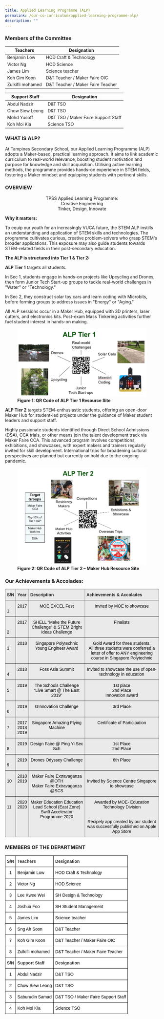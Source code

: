 ```yaml
---
title: Applied Learning Programme (ALP)
permalink: /our-co-curriculum/applied-learning-programme-alp/
description: ""
---
```

### Members of the Committee

| Teachers | Designation |
|---|---|
| Benjamin Low | HOD Craft &amp; Technology |
| Victor Ng | HOD Science |
| James Lim | Science teacher |
| Koh Gim Koon | D&amp;T Teacher / Maker Faire OIC |
| Zulkifli mohamed | D&amp;T Teacher / Maker Faire Teacher |

| Support Staff | Designation |
|---|---|
| Abdul Nadzir | D&amp;T TSO |
| Chow Siew Leong | D&amp;T TSO |
| Mohd Yusoff | D&amp;T TSO / Maker Faire Support Staff |
| Koh Moi Kia | Science TSO |

### WHAT IS ALP?

At Tampines Secondary School, our Applied Learning Programme (ALP) adopts a Maker-based, practical learning approach. It aims to link academic curriculum to real-world relevance, boosting student motivation and purpose for knowledge and skill acquisition. Utilising active learning methods, the programme provides hands-on experience in STEM fields, fostering a Maker mindset and equipping students with pertinent skills.

### OVERVIEW

<center>TPSS Applied Learning Programme: <br>
Creative Engineering <br>
Tinker, Design, Innovate </center>

**Why it matters:**

To equip our youth for an increasingly VUCA future, the STEM ALP instills an understanding and application of STEM skills and technologies. The programme cultivates curious, creative problem-solvers who grasp STEM's broader applications. This exposure may also guide students towards STEM-related fields in their post-secondary education.

**The ALP is structured into Tier 1 &amp; Tier 2:**

**ALP Tier 1**&nbsp;targets all students.

In Sec 1, students engage in hands-on projects like Upcycling and Drones, then form Junior Tech Start-up groups to tackle real-world challenges in "Water" or "Technology."

In Sec 2, they construct solar toy cars and learn coding with Microbits, before forming groups to address issues in "Energy" or "Aging."

All ALP sessions occur in a Maker Hub, equipped with 3D printers, laser cutters, and electronics kits. Post-exam Mass Tinkering activities further fuel student interest in hands-on making.

<figure>
<img src="/images/ALP%201.png">
<figcaption> <strong> Figure 1: QR Code of ALP Tier 1 Resource Site </strong> </figcaption>
</figure>

**ALP Tier 2** targets STEM-enthusiastic students, offering an open-door Maker Hub for student-led projects under the guidance of Maker student leaders and support staff.

Highly passionate students identified through Direct School Admissions (DSA), CCA trials, or other means join the talent development track via Maker Faire CCA. This advanced program involves competitions, exhibitions, and showcases, with expert makers and trainers regularly invited for skill development. International trips for broadening cultural perspectives are planned but currently on hold due to the ongoing pandemic.

<figure>
<img src="/images/ALP%202.png">
<figcaption> <strong> Figure 2: QR Code of ALP Tier 2 – Maker Hub Resource Site</strong> </figcaption>
</figure>

### Our Achievements &amp; Accolades:

<style type="text/css">
.tg  {border-collapse:collapse;border-spacing:0;}
.tg td{border-color:black;border-style:solid;border-width:1px;font-family:Arial, sans-serif;font-size:14px;
  overflow:hidden;padding:10px 5px;word-break:normal;}
.tg th{border-color:black;border-style:solid;border-width:1px;font-family:Arial, sans-serif;font-size:14px;
  font-weight:normal;overflow:hidden;padding:10px 5px;word-break:normal;}
.tg .tg-z5wu{background-color:#EAEAEA;border-color:inherit;color:#222;font-weight:bold;text-align:left;vertical-align:top}
.tg .tg-cjod{background-color:#EAEAEA;border-color:inherit;color:#222;text-align:left;vertical-align:top}
.tg .tg-6cvf{background-color:#EAEAEA;border-color:inherit;color:#222;text-align:center;vertical-align:top}
</style>
<table class="tg">
<thead>
  <tr>
    <th class="tg-z5wu">S/N </th>
    <th class="tg-z5wu">Year</th>
    <th class="tg-z5wu">Description</th>
    <th class="tg-z5wu">Achievements &amp; Accolades</th>
  </tr>
</thead>
<tbody>
  <tr>
    <td class="tg-cjod"><br><span style="color:#000">1</span></td>
    <td class="tg-cjod"><span style="color:#000">2017</span><br></td>
    <td class="tg-6cvf"><span style="color:#000">MOE EXCEL Fest</span></td>
    <td class="tg-6cvf"><span style="color:#000">Invited by MOE to showcase</span><br></td>
  </tr>
  <tr>
    <td class="tg-cjod"><br><br><span style="color:#000">2</span></td>
    <td class="tg-cjod"><span style="color:#000">2017</span><br></td>
    <td class="tg-6cvf"><span style="color:#000">SHELL “Make the Future Challenge” &amp; STEM Bright Ideas Challenge</span></td>
    <td class="tg-6cvf"><span style="color:#000">Finalists</span><br></td>
  </tr>
  <tr>
    <td class="tg-cjod"><br><span style="color:#000">3</span></td>
    <td class="tg-cjod"><span style="color:#000">2018</span><br></td>
    <td class="tg-6cvf"><span style="color:#000">Singapore Polytechnic Young Engineer Award </span></td>
    <td class="tg-6cvf"><span style="color:#000">Gold Award for three students.</span><br><span style="color:#000">All three students were conferred a letter of offer to ANY engineering course in Singapore Polytechnic </span></td>
  </tr>
  <tr>
    <td class="tg-cjod"><br><span style="color:#000">4</span></td>
    <td class="tg-cjod"><span style="color:#000">2018</span><br></td>
    <td class="tg-6cvf"><span style="color:#000">Foss Asia Summit</span></td>
    <td class="tg-6cvf"><span style="color:#000">Invited to showcase the use of open-technology in education</span><br></td>
  </tr>
  <tr>
    <td class="tg-cjod"><br><span style="color:#000">5 </span></td>
    <td class="tg-cjod"><span style="color:#000">2019</span><br></td>
    <td class="tg-6cvf"><span style="color:#000">The Schools Challenge “Live Smart @ The East 2019” </span></td>
    <td class="tg-6cvf"><span style="color:#000">1st place</span><br><span style="color:#000">2nd Place</span><br><span style="color:#000">Innovation award</span><br></td>
  </tr>
  <tr>
    <td class="tg-cjod"><br><span style="color:#000">6 </span></td>
    <td class="tg-cjod"><span style="color:#000">2019</span><br></td>
    <td class="tg-6cvf"><span style="color:#000">G!nnovation Challenge</span></td>
    <td class="tg-6cvf"><span style="color:#000">3rd Place</span><br></td>
  </tr>
  <tr>
    <td class="tg-cjod"><br><span style="color:#000">7</span></td>
    <td class="tg-cjod"><span style="color:#000">2017</span><br><span style="color:#000">2018</span><br><span style="color:#000">2019</span></td>
    <td class="tg-6cvf"><span style="color:#000">Singapore Amazing Flying Machine</span></td>
    <td class="tg-6cvf"><span style="color:#000">Certificate of Participation</span></td>
  </tr>
  <tr>
    <td class="tg-cjod"><br><span style="color:#000">8</span></td>
    <td class="tg-cjod"><span style="color:#000">2019</span><br></td>
    <td class="tg-6cvf"><span style="color:#000">Design Faire @ Ping Yi Sec Sch</span></td>
    <td class="tg-6cvf"><span style="color:#000">1st Place</span><br><span style="color:#000">2nd Place</span></td>
  </tr>
  <tr>
    <td class="tg-cjod"><br><span style="color:#000">9</span></td>
    <td class="tg-cjod"><span style="color:#000">2019</span><br></td>
    <td class="tg-6cvf"><span style="color:#000">Drones Odyssey Challenge</span></td>
    <td class="tg-6cvf"><span style="color:#000">6th Place</span><br></td>
  </tr>
  <tr>
    <td class="tg-cjod"><br><span style="color:#000">10</span></td>
    <td class="tg-cjod"><span style="color:#000">2018</span><br><span style="color:#000">2019</span></td>
    <td class="tg-6cvf"><span style="color:#000">Maker Faire Extravaganza @OTH</span><br><span style="color:#000">Maker Faire Extravaganza @SCS</span></td>
    <td class="tg-6cvf"><br><span style="color:#000">Invited by Science Centre Singapore to showcase</span></td>
  </tr>
  <tr>
    <td class="tg-cjod"><br><span style="color:#000">11</span></td>
    <td class="tg-cjod"><span style="color:#000">2020</span><br><span style="color:#000">2020</span></td>
    <td class="tg-6cvf"><span style="color:#000">Maker Education Education Lead School (East Zone)</span><br><span style="color:#000">Swift Accelerator Programme 2020</span></td>
    <td class="tg-6cvf"><span style="color:#000">Awarded by MOE- Education Technology Division</span><br> <br><br><span style="color:#000">Recipely app created by our student was successfully published on Apple App Store</span></td>
  </tr>
</tbody>
</table>

### MEMBERS OF THE DEPARTMENT

<style type="text/css">
.tg  {border-collapse:collapse;border-spacing:0;}
.tg td{border-color:black;border-style:solid;border-width:1px;font-family:Arial, sans-serif;font-size:14px;
  overflow:hidden;padding:10px 5px;word-break:normal;}
.tg th{border-color:black;border-style:solid;border-width:1px;font-family:Arial, sans-serif;font-size:14px;
  font-weight:normal;overflow:hidden;padding:10px 5px;word-break:normal;}
.tg .tg-az2b{background-color:#FFF;color:#333333;font-weight:bold;text-align:left;vertical-align:top}
.tg .tg-7yig{background-color:#FFF;text-align:center;vertical-align:top}
.tg .tg-ktyi{background-color:#FFF;text-align:left;vertical-align:top}
</style>
<table class="tg">
<thead>
  <tr>
    <th class="tg-az2b">S/N</th>
    <th class="tg-az2b">Teachers</th>
    <th class="tg-az2b">Designation</th>
  </tr>
</thead>
<tbody>
  <tr>
    <td class="tg-7yig"><span style="color:#000">1 </span></td>
    <td class="tg-ktyi"><span style="color:#000">Benjamin Low </span></td>
    <td class="tg-ktyi"><span style="color:#000">HOD Craft &amp; Technology</span></td>
  </tr>
  <tr>
    <td class="tg-7yig"><span style="color:#000">2</span></td>
    <td class="tg-ktyi"><span style="color:#000">Victor Ng</span></td>
    <td class="tg-ktyi"><span style="color:#000">HOD Science</span></td>
  </tr>
  <tr>
    <td class="tg-7yig"><span style="color:#000">3</span></td>
    <td class="tg-ktyi"><span style="color:#000">Lee Kwee Wei</span></td>
    <td class="tg-ktyi"><span style="color:#000">SH Design &amp; Technology</span></td>
  </tr>
  <tr>
    <td class="tg-7yig"><span style="color:#000">4</span></td>
    <td class="tg-ktyi"><span style="color:#000">Joshua Foo </span></td>
    <td class="tg-ktyi"><span style="color:#000">SH Student Management </span></td>
  </tr>
  <tr>
    <td class="tg-7yig"><span style="color:#000">5</span></td>
    <td class="tg-ktyi"><span style="color:#000">James Lim</span></td>
    <td class="tg-ktyi"><span style="color:#000">Science teacher</span></td>
  </tr>
  <tr>
    <td class="tg-7yig"><span style="color:#000">6</span></td>
    <td class="tg-ktyi"><span style="color:#000">Sng Ah Soon</span></td>
    <td class="tg-ktyi"><span style="color:#000">D&amp;T Teacher </span></td>
  </tr>
  <tr>
    <td class="tg-7yig"><span style="color:#000">7 </span></td>
    <td class="tg-ktyi"><span style="color:#000">Koh Gim Koon </span></td>
    <td class="tg-ktyi"><span style="color:#000">D&amp;T Teacher / Maker Faire OIC</span></td>
  </tr>
  <tr>
    <td class="tg-7yig"><span style="color:#000">8 </span></td>
    <td class="tg-ktyi"><span style="color:#000">Zulkifli mohamed </span></td>
    <td class="tg-ktyi"><span style="color:#000">D&amp;T Teacher / Maker Faire Teacher</span></td>
  </tr>
  <tr>
    <td class="tg-az2b">S/N</td>
    <td class="tg-az2b">Support Staff</td>
    <td class="tg-az2b">Designation</td>
  </tr>
  <tr>
    <td class="tg-7yig"><span style="color:#000">1</span></td>
    <td class="tg-ktyi"><span style="color:#000">Abdul Nadzir</span></td>
    <td class="tg-ktyi"><span style="color:#000">D&amp;T TSO</span></td>
  </tr>
  <tr>
    <td class="tg-7yig"><span style="color:#000">2</span></td>
    <td class="tg-ktyi"><span style="color:#000">Chow Siew Leong</span></td>
    <td class="tg-ktyi"><span style="color:#000">D&amp;T TSO</span></td>
  </tr>
  <tr>
    <td class="tg-7yig"><span style="color:#000">3</span></td>
    <td class="tg-ktyi"><span style="color:#000">Saburudin Samad</span></td>
    <td class="tg-ktyi"><span style="color:#000">D&amp;T TSO / Maker Faire Support Staff</span></td>
  </tr>
  <tr>
    <td class="tg-7yig"><span style="color:#000">4</span></td>
    <td class="tg-ktyi"><span style="color:#000">Koh Moi Kia</span></td>
    <td class="tg-ktyi"><span style="color:#000">Science TSO</span></td>
  </tr>
</tbody>
</table>